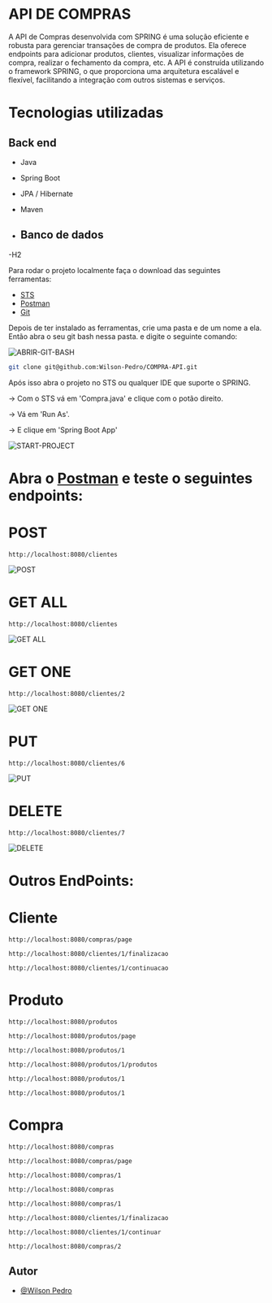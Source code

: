 # API DE COMPRAS

A API de Compras desenvolvida com SPRING é uma solução eficiente e robusta para gerenciar transações de compra de produtos. 
Ela oferece endpoints para adicionar produtos, clientes, visualizar informações de compra, realizar o fechamento da compra, etc. 
A API é construída utilizando o framework SPRING, o que proporciona uma arquitetura escalável e flexível, facilitando a integração com outros
sistemas e serviços. 

# Tecnologias utilizadas
## Back end
- Java
- Spring Boot
- JPA / Hibernate
- Maven

- ## Banco de dados
-H2 

Para rodar o projeto localmente faça o download das seguintes ferramentas:

- [STS](https://spring.io.xy2401.com/tools3/sts/all/)
- [Postman](https://www.postman.com/downloads/)
- [Git](https://git-scm.com/downloads)

Depois de ter instalado as ferramentas, crie uma pasta e de um nome a ela. Então abra o seu git bash nessa pasta. e digite o seguinte comando:

![ABRIR-GIT-BASH](https://github.com/Wilson-Pedro/images/blob/main/git-bash/abrir-git-bash.png)

```bash
git clone git@github.com:Wilson-Pedro/COMPRA-API.git
```

Após isso abra o projeto no STS ou qualquer IDE que suporte o SPRING.

-> Com o STS vá em 'Compra.java' e clique com o potão direito.

-> Vá em 'Run As'.

-> E clique em 'Spring Boot App'

![START-PROJECT](https://github.com/Wilson-Pedro/images/blob/main/compra/start-projet-compra.png)


# Abra o [Postman](https://www.postman.com/downloads/) e teste o seguintes endpoints:


# POST
```
http://localhost:8080/clientes
```
![POST](https://github.com/Wilson-Pedro/images/blob/main/compra/endpoints/POST.PNG)

# GET ALL
```
http://localhost:8080/clientes
```
![GET ALL](https://github.com/Wilson-Pedro/images/blob/main/compra/endpoints/GET-ALL.PNG)

# GET ONE
```
http://localhost:8080/clientes/2
```
![GET ONE](https://github.com/Wilson-Pedro/images/blob/main/compra/endpoints/GET-ONE.PNG)

# PUT
```
http://localhost:8080/clientes/6
```
![PUT](https://github.com/Wilson-Pedro/images/blob/main/compra/endpoints/PUT.PNG)

# DELETE
```
http://localhost:8080/clientes/7
```
![DELETE](https://github.com/Wilson-Pedro/images/blob/main/compra/endpoints/DELETE.PNG)

# Outros EndPoints:
# Cliente
```
http://localhost:8080/compras/page
```
```
http://localhost:8080/clientes/1/finalizacao
```
```
http://localhost:8080/clientes/1/continuacao
```


# Produto
```
http://localhost:8080/produtos
```
```
http://localhost:8080/produtos/page
```
```
http://localhost:8080/produtos/1
```
```
http://localhost:8080/produtos/1/produtos
```
```
http://localhost:8080/produtos/1
```
```
http://localhost:8080/produtos/1
```

# Compra
```
http://localhost:8080/compras
```
```
http://localhost:8080/compras/page
```
```
http://localhost:8080/compras/1
```
```
http://localhost:8080/compras
```
```
http://localhost:8080/compras/1
```
```
http://localhost:8080/clientes/1/finalizacao
```
```
http://localhost:8080/clientes/1/continuar
```
```
http://localhost:8080/compras/2
```

## Autor

- [@Wilson Pedro](https://github.com/Wilson-Pedro)
